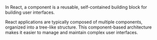 In React, a component is a reusable, self-contained building block for building user interfaces.

React applications are typically composed of multiple components, organized into a tree-like structure. This component-based architecture makes it easier to manage and maintain complex user interfaces.
